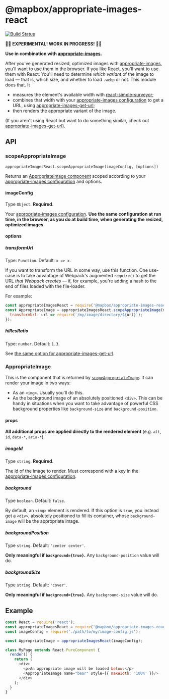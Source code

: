 # @mapbox/appropriate-images-react

[![Build Status](https://travis-ci.org/mapbox/appropriate-images-react.svg?branch=master)](https://travis-ci.org/mapbox/appropriate-images-react)

🚧🚧 **EXPERIMENTAL! WORK IN PROGRESS!** 🚧🚧

**Use in combination with [appropriate-images].**

After you've generated resized, optimized images with [appropriate-images], you'll want to use them in the browser.
If you like React, you'll want to use them with React.
You'll need to determine *which variant* of the image to load — that is, which size, and whether to load `.webp` or not.
This module does that. It

- measures the element's available width with [react-simple-surveyor](https://github.com/mapbox/react-simple-surveyor);
- combines that width with your [appropriate-images configuration] to get a URL, using [appropriate-images-get-url];
- then renders the appropriate variant of the image.

(If you aren't using React but want to do something similar, check out [appropriate-images-get-url](https://github.com/mapbox/appropriate-images-get-url)).

## API

### scopeAppropriateImage

`appropriateImagesReact.scopeAppropriateImage(imageConfig, [options])`

Returns an [AppropriateImage component](#appropriateimage) scoped according to your [appropriate-images configuration] and options.

#### imageConfig

Type `Object`.
**Required**.

Your [appropriate-images configuration].
**Use the same configuration at run time, in the browser, as you do at build time, when generating the resized, optimized images.**

#### options

##### transformUrl

Type: `Function`.
Default: `x => x`.

If you want to transform the URL in some way, use this function.
One use-case is to take advantage of Webpack's augmented `require()` to get the URL *that Webpack creates* — if, for example, you're adding a hash to the end of files loaded with the file-loader.

For example:

```js
const appropriateImagesReact = require('@mapbox/appropriate-images-react');
const AppropriateImage = appropriateImagesReact.scopeAppropriateImage(myImageConfig, {
  transformUrl: url => require(`/my/image/directory/${url}`);
});
```

##### hiResRatio

Type: `number`.
Default: `1.3`.

See [the same option for appropriate-images-get-url](https://github.com/mapbox/appropriate-images-get-url#hiresratio).

### AppropriateImage

This is the component that is returned by [`scopeAppropriateImage`].
It can render your image in two ways:

- As an `<img>`.
  Usually you'll do this.
- As the background image of an absolutely positioned `<div>`.
  This can be handy in situations when you want to take advantage of powerful CSS background properties like `background-size` and `background-position`.

#### props

**All additional props are applied directly to the rendered element** (e.g. `alt`, `id`, `data-*`, `aria-*`).

##### imageId

Type `string`.
**Required**.

The id of the image to render.
Must correspond with a key in the [appropriate-images configuration].

##### background

Type `boolean`.
Default: `false`.

By default, an `<img>` element is rendered.
If this option is `true`, you instead get a `<div>`, absolutely positioned to fill its container, whose `background-image` will be the appropriate image.

##### backgroundPosition

Type `string`.
Default: `'center center'`.

**Only meaningful if `background={true}`.**
Any `background-position` value will do.

##### backgroundSize

Type `string`.
Default: `'cover'`.

**Only meaningful if `background={true}`.**
Any `background-size` value will do.

## Example

```js
const React = require('react');
const appropriateImagesReact = require('@mapbox/appropriate-images-react');
const imageConfig = require('./path/to/my/image-config.js');

const AppropriateImage = appropriateImagesReact(imageConfig);

class MyPage extends React.PureComponent {
  render() {
    return (
      <div>
        <p>An appropriate image will be loaded below:</p>
        <AppropriateImage name="bear" style={{ maxWidth: '100%' }}/>
      </div>
    );
  }
}
```

[appropriate-images]: https://github.com/mapbox/appropriate-images
[appropriate-images configuration]: https://github.com/mapbox/appropriate-images#image-configuration
[appropriate-images-get-url]: https://github.com/mapbox/appropriate-images-get-url
[`scopeAppropriateImage`]: #scopeappropriateimage
